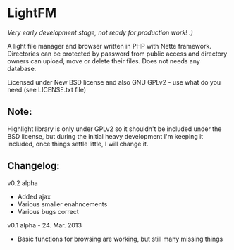 LightFM
=======
*Very early development stage, not ready for production work! :)*

A light file manager and browser written in PHP with Nette framework. 
Directories can be protected by password from public access and directory owners can upload, move or delete their files. Does not needs any database.

Licensed under New BSD license and also GNU GPLv2 - use what do you need (see LICENSE.txt file)

Note: 
-----
Highlight library is only under GPLv2 so it shouldn't be included under the BSD 
license, but during the initial heavy development I'm keeping it included, once 
things settle little, I will change it.


Changelog:
---------
v0.2 alpha
- Added ajax
- Various smaller enahncements
- Various bugs correct

v0.1 alpha - 24. Mar. 2013
- Basic functions for browsing are working, but still many missing things